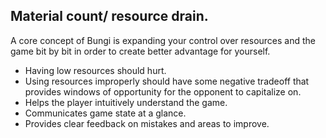 ## Material count/ resource drain.
A core concept of Bungi is expanding your control over resources and the game bit by bit in order to create better advantage for yourself.

* Having low resources should hurt.
* Using resources improperly should have some negative tradeoff that provides windows of opportunity for the opponent to capitalize on.
* Helps the player intuitively understand the game.
* Communicates game state at a glance.
* Provides clear feedback on mistakes and areas to improve.